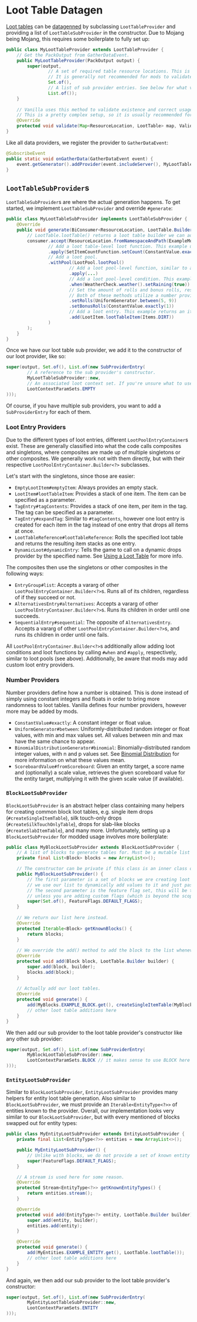 # Loot Table Datagen

[Loot tables][loottable] can be [datagenned][datagen] by subclassing `LootTableProvider` and providing a list of `LootTableSubProvider` in the constructor. Due to Mojang being Mojang, this requires some boilerplate to fully set up:

```java
public class MyLootTableProvider extends LootTableProvider {
    // Get the PackOutput from GatherDataEvent.
    public MyLootTableProvider(PackOutput output) {
        super(output,
                // A set of required table resource locations. This is used in validation (see below).
                // It is generally not recommended for mods to validate, therefore we pass in an empty set.
                Set.of(),
                // A list of sub provider entries. See below for what values to use here.
                List.of());
    }
    
    // Vanilla uses this method to validate existence and correct usage of loot context parameters.
    // This is a pretty complex setup, so it is usually recommended for modders to trust themselves and no-op here.
    @Override
    protected void validate(Map<ResourceLocation, LootTable> map, ValidationContext context) {}
}
```

Like all data providers, we register the provider to `GatherDataEvent`:

```java
@SubscribeEvent
public static void onGatherData(GatherDataEvent event) {
    event.getGenerator().addProvider(event.includeServer(), MyLootTableProvider::new);
}
```

## `LootTableSubProvider`s

`LootTableSubProvider`s are where the actual generation happens. To get started, we implement `LootTableSubProvider` and override `#generate`:

```java
public class MyLootTableSubProvider implements LootTableSubProvider {
    @Override
    public void generate(BiConsumer<ResourceLocation, LootTable.Builder> consumer) {
        // LootTable.lootTable() returns a loot table builder we can add loot tables to.
        consumer.accept(ResourceLocation.fromNamespaceAndPath(ExampleMod.MOD_ID, "example_loot_table"), LootTable.lootTable()
                // Add a loot table-level loot function. This example uses a number provider (see below).
                .apply(SetItemCountFunction.setCount(ConstantValue.exactly(5)))
                // Add a loot pool.
                .withPool(LootPool.lootPool()
                        // Add a loot pool-level function, similar to above.
                        .apply(...)
                        // Add a loot pool-level condition. This example only rolls the pool if it is raining.
                        .when(WeatherCheck.weather().setRaining(true))
                        // Set the amount of rolls and bonus rolls, respectively.
                        // Both of these methods utilize a number provider.
                        .setRolls(UniformGenerator.between(5, 9))
                        .setBonusRolls(ConstantValue.exactly(1))
                        // Add a loot entry. This example returns an item loot entry. See below for more loot entries.
                        .add(LootItem.lootTableItem(Items.DIRT))
                )
        );
    }
}
```

Once we have our loot table sub provider, we add it to the constructor of our loot provider, like so:

```java
super(output, Set.of(), List.of(new SubProviderEntry(
        // A reference to the sub provider's constructor.
        MyLootTableSubProvider::new,
        // An associated loot context set. If you're unsure what to use, use empty.
        LootContextParamSets.EMPTY
)));
```

Of course, if you have multiple sub providers, you want to add a `SubProviderEntry` for each of them.

### Loot Entry Providers

Due to the different types of loot entries, different `LootPoolEntryContainer`s exist. These are generally classified into what the code calls composites and singletons, where composites are made up of multiple singletons or other composites. We generally work not with them directly, but with their respective `LootPoolEntryContainer.Builder<?>` subclasses.

Let's start with the singletons, since those are easier:

- `EmptyLootItem#emptyItem`: Always provides an empty stack.
- `LootItem#lootTableItem`: Provides a stack of one item. The item can be specified as a parameter.
- `TagEntry#tagContents`: Provides a stack of one item, per item in the tag. The tag can be specified as a parameter.
- `TagEntry#expandTag`: Similar to `#tagContents`, however one loot entry is created for each item in the tag instead of one entry that drops all items at once.
- `LootTableReference#lootTableReference`: Rolls the specified loot table and returns the resulting item stacks as one entry.
- `DynamicLoot#dynamicEntry`: Tells the game to call on a dynamic drops provider by the specified name. See [Using a Loot Table][useloottable] for more info.

The composites then use the singletons or other composites in the following ways:

- `EntryGroup#list`: Accepts a vararg of other `LootPoolEntryContainer.Builder<?>`s. Runs all of its children, regardless of if they succeed or not.
- `AlternativesEntry#alternatives`: Accepts a vararg of other `LootPoolEntryContainer.Builder<?>`s. Runs its children in order until one succeeds.
- `SequentialEntry#sequential`: The opposite of `AlternativesEntry`. Accepts a vararg of other `LootPoolEntryContainer.Builder<?>`s, and runs its children in order until one fails.

All `LootPoolEntryContainer.Builder<?>`s additionally allow adding loot conditions and loot functions by calling `#when` and `#apply`, respectively, similar to loot pools (see above). Additionally, be aware that mods may add custom loot entry providers.

### Number Providers

Number providers define how a number is obtained. This is done instead of simply using constant integers and floats in order to bring more randomness to loot tables. Vanilla defines four number providers, however more may be added by mods.

- `ConstantValue#exactly`: A constant integer or float value.
- `UniformGenerator#between`: Uniformly-distributed random integer or float values, with min and max values set. All values between min and max have the same chance to appear.
- `BinomialDistributionGenerator#binomial`: Binomially-distributed random integer values, with n and p values set. See [Binomial Distribution][binomial] for more information on what these values mean.
- `ScoreboardValue#fromScoreboard`: Given an entity target, a score name and (optionally) a scale value, retrieves the given scoreboard value for the entity target, multiplying it with the given scale value (if available).

### `BlockLootSubProvider`

`BlockLootSubProvider` is an abstract helper class containing many helpers for creating common block loot tables, e.g. single item drops (`#createSingleItemTable`), silk touch-only drops (`#createSilkTouchOnlyTable`), drops for slab-like blocks (`#createSlabItemTable`), and many more. Unfortunately, setting up a `BlockLootSubProvider` for modded usage involves more boilerplate:

```java
public class MyBlockLootSubProvider extends BlockLootSubProvider {
    // A list of blocks to generate tables for. Must be a mutable list because we will add values to it below.
    private final List<Block> blocks = new ArrayList<>();

    // The constructor can be private if this class is an inner class of your loot table provider.
    public MyBlockLootSubProvider() {
        // The first parameter is a set of blocks we are creating loot tables for. Instead of hardcoding,
        // we use our list to dynamically add values to it and just pass an empty set here.
        // The second parameter is the feature flag set, this will be the default flags
        // unless you are adding custom flags (which is beyond the scope of this article).
        super(Set.of(), FeatureFlags.DEFAULT_FLAGS);
    }
    
    // We return our list here instead.
    @Override
    protected Iterable<Block> getKnownBlocks() {
        return blocks;
    }
    
    // We override the add() method to add the block to the list whenever we add a loot table.
    @Override
    protected void add(Block block, LootTable.Builder builder) {
        super.add(block, builder);
        blocks.add(block);
    }
    
    // Actually add our loot tables.
    @Override
    protected void generate() {
        add(MyBlocks.EXAMPLE_BLOCK.get(), createSingleItemTable(MyBlocks.EXAMPLE_BLOCK.get()));
        // other loot table additions here
    }
}
```

We then add our sub provider to the loot table provider's constructor like any other sub provider:

```java
super(output, Set.of(), List.of(new SubProviderEntry(
        MyBlockLootTableSubProvider::new,
        LootContextParamSets.BLOCK // it makes sense to use BLOCK here
)));
```

### `EntityLootSubProvider`

Similar to `BlockLootSubProvider`, `EntityLootSubProvider` provides many helpers for entity loot table generation. Also similar to `BlockLootSubProvider`, we must provide an `Iterable<EntityType<?>>` of entities known to the provider. Overall, our implementation looks very similar to our `BlockLootSubProvider`, but with every mentioned of blocks swapped out for entity types:

```java
public class MyEntityLootSubProvider extends EntityLootSubProvider {
    private final List<EntityType<?>> entities = new ArrayList<>();

    public MyEntityLootSubProvider() {
        // Unlike with blocks, we do not provide a set of known entity types. Vanilla instead uses custom checks here.
        super(FeatureFlags.DEFAULT_FLAGS);
    }

    // A stream is used here for some reason.
    @Override
    protected Stream<EntityType<?>> getKnownEntityTypes() {
        return entities.stream();
    }

    @Override
    protected void add(EntityType<?> entity, LootTable.Builder builder) {
        super.add(entity, builder);
        entities.add(entity);
    }

    @Override
    protected void generate() {
        add(MyEntities.EXAMPLE_ENTITY.get(), LootTable.lootTable());
        // other loot table additions here
    }
}
```

And again, we then add our sub provider to the loot table provider's constructor:

```java
super(output, Set.of(), List.of(new SubProviderEntry(
        MyEntityLootTableSubProvider::new,
        LootContextParamSets.ENTITY
)));
```

[binomial]: https://en.wikipedia.org/wiki/Binomial_distribution
[datagen]: ../../index.md#data-generation
[loottable]: index.md
[useloottable]: index.md#using-a-loot-table
